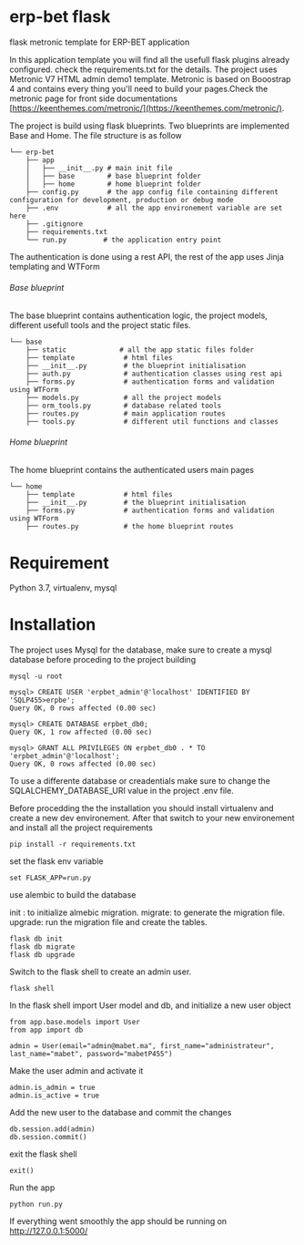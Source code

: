 # erp-bet flask 
flask metronic template for ERP-BET application

In this application template you will find all the usefull flask plugins already configured. check the requirements.txt for the details.
The project uses Metronic V7 HTML admin demo1 template. Metronic is based on Booostrap 4 and contains every thing you'll need to build your pages.Check the metronic page for front side documentations [https://keenthemes.com/metronic/](https://keenthemes.com/metronic/).

The project is build using flask blueprints. Two blueprints are implemented Base and Home. The file structure is as follow

```
└── erp-bet
    ├── app
    │   ├── __init__.py # main init file
    │   ├── base        # base blueprint folder
    │   ├── home        # home blueprint folder
    ├── config.py       # the app config file containing different configuration for development, production or debug mode 
    ├── .env            # all the app environement variable are set here
    ├── .gitignore
    ├── requirements.txt
    └── run.py         # the application entry point
```
The authentication is done using a rest API, the rest of the app uses Jinja templating and WTForm 

###### Base blueprint
The base blueprint contains authentication logic, the project models, different usefull tools and the project static files.
```
└── base
    ├── static             # all the app static files folder
    ├── template            # html files
    ├── __init__.py         # the blueprint initialisation
    ├── auth.py             # authentication classes using rest api
    ├── forms.py            # authentication forms and validation using WTForm
    ├── models.py           # all the project models
    ├── orm_tools.py        # database related tools
    ├── routes.py           # main application routes
    ├── tools.py            # different util functions and classes 
```

###### Home blueprint
The home blueprint contains the authenticated users main pages
```
└── home
    ├── template            # html files
    ├── __init__.py         # the blueprint initialisation
    ├── forms.py            # authentication forms and validation using WTForm
    ├── routes.py           # the home blueprint routes
```

# Requirement

Python 3.7, virtualenv, mysql

# Installation

The project uses Mysql for the database, make sure to create a mysql database before proceding to the project building

````
mysql -u root

mysql> CREATE USER 'erpbet_admin'@'localhost' IDENTIFIED BY 'SQLP455>erpbe';
Query OK, 0 rows affected (0.00 sec)

mysql> CREATE DATABASE erpbet_db0;
Query OK, 1 row affected (0.00 sec)

mysql> GRANT ALL PRIVILEGES ON erpbet_db0 . * TO 'erpbet_admin'@'localhost';
Query OK, 0 rows affected (0.00 sec)
````
To use a differente database or creadentials make sure to change the SQLALCHEMY_DATABASE_URI value in the project .env file.

Before procedding the the installation you should install virtualenv and create a new dev environement.
After that switch to your new environement and install all the project requirements

```
pip install -r requirements.txt
```

set the flask env variable
```
set FLASK_APP=run.py
```
use alembic to build the database

init : to initialize almebic migration. 
migrate: to generate the migration file. 
upgrade: run the migration file and create the tables. 

```
flask db init
flask db migrate
flask db upgrade
```
Switch to the flask shell to create an admin user.
```
flask shell
```

In the flask shell import User model and db, and initialize a new user object

```
from app.base.models import User
from app import db

admin = User(email="admin@mabet.ma", first_name="administrateur", last_name="mabet", password="mabetP455")
```
Make the user admin and activate it
```
admin.is_admin = true
admin.is_active = true
```
Add the new user to the database and commit the changes
```
db.session.add(admin)
db.session.commit()
```
exit the flask shell
```
exit()
```
Run the app

```
python run.py
```

If everything went smoothly the app should be running on http://127.0.0.1:5000/
